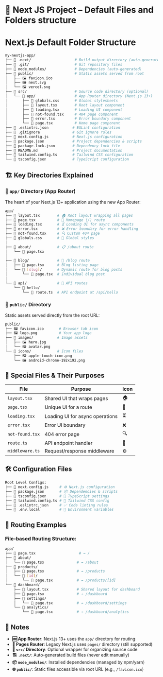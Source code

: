 # 📁 Next JS Project – Default Files and Folders structure

# Next.js Default Folder Structure

```bash
my-nextjs-app/
├── 📁 .next/                    # Build output directory (auto-generated)
├── 📁 .git/                     # Git repository files
├── 📁 node_modules/             # Dependencies (auto-generated)
├── 📁 public/                   # Static assets served from root
│   ├── 🖼️ favicon.ico
│   ├── 🖼️ next.svg
│   └── 🖼️ vercel.svg
├── 📁 src/                      # Source code directory (optional)
│   └── 📁 app/                  # App Router directory (Next.js 13+)
│       ├── 📄 globals.css       # Global stylesheets
│       ├── 📄 layout.tsx        # Root layout component
│       ├── 📄 loading.tsx       # Loading UI component
│       ├── 📄 not-found.tsx     # 404 page component
│       ├── 📄 error.tsx         # Error boundary component
│       └── 📄 page.tsx          # Home page component
├── 📄 .eslintrc.json           # ESLint configuration
├── 📄 .gitignore               # Git ignore rules
├── 📄 next.config.js           # Next.js configuration
├── 📄 package.json             # Project dependencies & scripts
├── 📄 package-lock.json        # Dependency lock file
├── 📄 README.md                # Project documentation
├── 📄 tailwind.config.ts       # Tailwind CSS configuration
└── 📄 tsconfig.json            # TypeScript configuration
```

## 🏗️ Key Directories Explained

### 📁 `app/` Directory (App Router)
The heart of your Next.js 13+ application using the new App Router:

```bash
app/
├── 📄 layout.tsx        # 🏠 Root layout wrapping all pages
├── 📄 page.tsx          # 🏡 Homepage (/) route
├── 📄 loading.tsx       # ⏳ Loading UI for async components
├── 📄 error.tsx         # ❌ Error boundary for error handling
├── 📄 not-found.tsx     # 🔍 Custom 404 page
├── 📄 globals.css       # 🎨 Global styles
│
├── 📁 about/            # 📋 /about route
│   └── 📄 page.tsx
│
├── 📁 blog/             # 📝 /blog route
│   ├── 📄 page.tsx      # Blog listing page
│   └── 📁 [slug]/       # Dynamic route for blog posts
│       └── 📄 page.tsx  # Individual blog post
│
└── 📁 api/              # 🔗 API routes
    └── 📁 hello/
        └── 📄 route.ts  # API endpoint at /api/hello
```

### 📁 `public/` Directory
Static assets served directly from the root URL:

```bash
public/
├── 🖼️ favicon.ico       # Browser tab icon
├── 🖼️ logo.png          # Your app logo
├── 📁 images/           # Image assets
│   ├── 🖼️ hero.jpg
│   └── 🖼️ avatar.png
└── 📁 icons/            # Icon files
    ├── 🖼️ apple-touch-icon.png
    └── 🖼️ android-chrome-192x192.png
```

## 🎯 Special Files & Their Purposes

| File | Purpose | Icon |
|------|---------|------|
| `layout.tsx` | Shared UI that wraps pages | 🏠 |
| `page.tsx` | Unique UI for a route | 📄 |
| `loading.tsx` | Loading UI for async operations | ⏳ |
| `error.tsx` | Error UI boundary | ❌ |
| `not-found.tsx` | 404 error page | 🔍 |
| `route.ts` | API endpoint handler | 🔗 |
| `middleware.ts` | Request/response middleware | ⚙️ |

## 🛠️ Configuration Files

```bash
Root Level Configs:
├── 📄 next.config.js     # ⚙️ Next.js configuration
├── 📄 package.json       # 📦 Dependencies & scripts
├── 📄 tsconfig.json      # 📘 TypeScript settings
├── 📄 tailwind.config.ts # 🎨 Tailwind CSS config
├── 📄 .eslintrc.json     # ✅ Code linting rules
└── 📄 .env.local         # 🔐 Environment variables
```

## 🚀 Routing Examples

### File-based Routing Structure:
```bash
app/
├── 📄 page.tsx                    # → /
├── 📁 about/
│   └── 📄 page.tsx               # → /about
├── 📁 products/
│   ├── 📄 page.tsx               # → /products
│   └── 📁 [id]/
│       └── 📄 page.tsx           # → /products/[id]
└── 📁 dashboard/
    ├── 📄 layout.tsx             # Shared layout for dashboard
    ├── 📄 page.tsx               # → /dashboard
    ├── 📁 settings/
    │   └── 📄 page.tsx           # → /dashboard/settings
    └── 📁 analytics/
        └── 📄 page.tsx           # → /dashboard/analytics
```

## 📝 Notes

- **🆕 App Router**: Next.js 13+ uses the `app/` directory for routing
- **🔄 Pages Router**: Legacy Next.js uses `pages/` directory (still supported)
- **📂 `src/` Directory**: Optional wrapper for organizing source code
- **🏗️ `.next/`**: Auto-generated build files (never edit manually)
- **📦 `node_modules/`**: Installed dependencies (managed by npm/yarn)
- **🌐 `public/`**: Static files accessible via root URL (e.g., `/favicon.ico`)
